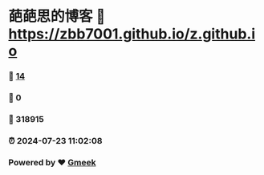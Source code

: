 # 葩葩思的博客 :link: https://zbb7001.github.io/z.github.io 
### :page_facing_up: [14](https://zbb7001.github.io/z.github.io/tag.html) 
### :speech_balloon: 0 
### :hibiscus: 318915 
### :alarm_clock: 2024-07-23 11:02:08 
### Powered by :heart: [Gmeek](https://github.com/Meekdai/Gmeek)
